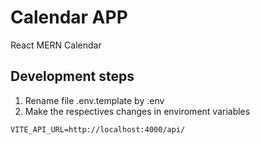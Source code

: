 # Calendar APP
 React MERN Calendar

## Development steps

1. Rename file .env.template by .env
2. Make the respectives changes in enviroment variables

```
VITE_API_URL=http://localhost:4000/api/
```